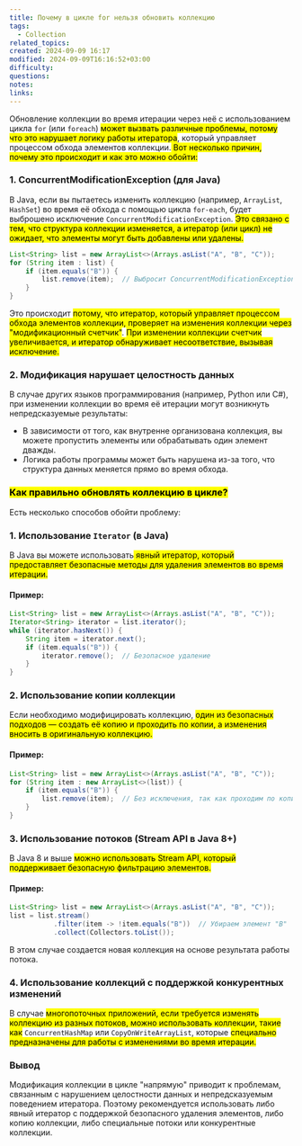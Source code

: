 ```yaml
---
title: Почему в цикле for нельзя обновить коллекцию
tags:
  - Collection
related_topics: 
created: 2024-09-09 16:17
modified: 2024-09-09T16:16:52+03:00
difficulty: 
questions: 
notes: 
links: 
---
```

Обновление коллекции во время итерации через неё с использованием цикла `for` (или `foreach`) <mark class="hltr-yellow">может вызвать различные проблемы, потому что это нарушает логику работы итератора</mark>, который управляет процессом обхода элементов коллекции.<mark class="hltr-yellow"> Вот несколько причин, почему это происходит и как это можно обойти:</mark>

### 1. **ConcurrentModificationException (для Java)**

В Java, если вы пытаетесь изменить коллекцию (например, `ArrayList`, `HashSet`) во время её обхода с помощью цикла `for-each`, будет выброшено исключение `ConcurrentModificationException`. <mark class="hltr-yellow">Это связано с тем, что структура коллекции изменяется, а итератор (или цикл) не ожидает, что элементы могут быть добавлены или удалены.</mark>

```java
List<String> list = new ArrayList<>(Arrays.asList("A", "B", "C"));
for (String item : list) {
    if (item.equals("B")) {
        list.remove(item);  // Выбросит ConcurrentModificationException
    }
}

```

Это происходит <mark class="hltr-yellow">потому, что итератор, который управляет процессом обхода элементов коллекции, проверяет на изменения коллекции через "модификационный счетчик"</mark>. <mark class="hltr-red">При изменении коллекции счетчик увеличивается, и итератор обнаруживает несоответствие, вызывая исключение.</mark>

### 2. **Модификация нарушает целостность данных**

В случае других языков программирования (например, Python или C#), при изменении коллекции во время её итерации могут возникнуть непредсказуемые результаты:

- В зависимости от того, как внутренне организована коллекция, вы можете пропустить элементы или обрабатывать один элемент дважды.
- Логика работы программы может быть нарушена из-за того, что структура данных меняется прямо во время обхода.

### <mark class="hltr-orange">Как правильно обновлять коллекцию в цикле?</mark>

Есть несколько способов обойти проблему:

### 1. **Использование `Iterator` (в Java)**

В Java вы можете использовать<mark class="hltr-green2"> явный итератор, который предоставляет безопасные методы для удаления элементов во время итерации.</mark>

#### Пример:

```java
List<String> list = new ArrayList<>(Arrays.asList("A", "B", "C"));
Iterator<String> iterator = list.iterator();
while (iterator.hasNext()) {
    String item = iterator.next();
    if (item.equals("B")) {
        iterator.remove();  // Безопасное удаление
    }
}

```

### 2. **Использование копии коллекции**

Если необходимо модифицировать коллекцию, <mark class="hltr-green2">один из безопасных подходов — создать её копию и проходить по копии, а изменения вносить в оригинальную коллекцию.</mark>

#### Пример:
```java
List<String> list = new ArrayList<>(Arrays.asList("A", "B", "C"));
for (String item : new ArrayList<>(list)) {
    if (item.equals("B")) {
        list.remove(item);  // Без исключения, так как проходим по копии
    }
}

```

### 3. **Использование потоков (Stream API в Java 8+)**

В Java 8 и выше <mark class="hltr-green2">можно использовать Stream API, который поддерживает безопасную фильтрацию элементов.</mark>

#### Пример:

```java
List<String> list = new ArrayList<>(Arrays.asList("A", "B", "C"));
list = list.stream()
           .filter(item -> !item.equals("B"))  // Убираем элемент "B"
           .collect(Collectors.toList());

```

В этом случае создается новая коллекция на основе результата работы потока.

### 4. **Использование коллекций с поддержкой конкурентных изменений**

В случае <mark class="hltr-green2">многопоточных приложений, если требуется изменять коллекцию из разных потоков, можно использовать коллекции, такие как</mark> `ConcurrentHashMap` или `CopyOnWriteArrayList`, которые <mark class="hltr-yellow">специально предназначены для работы с изменениями во время итерации.</mark>

### Вывод

Модификация коллекции в цикле "напрямую" приводит к проблемам, связанным с нарушением целостности данных и непредсказуемым поведением итератора. Поэтому рекомендуется использовать либо явный итератор с поддержкой безопасного удаления элементов, либо копию коллекции, либо специальные потоки или конкурентные коллекции.